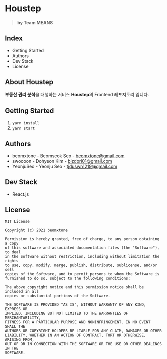 # Houstep
> #### by Team MEANS


## Index

- Getting Started
- Authors
- Dev Stack
- License


## About Houstep

**부동산 권리 분석**을 대행하는 서비스 **Houstep**의 Frontend 레포지토리 입니다.


## Getting Started

1. `yarn install`
2. `yarn start`


## Authors

- beomxtone - Beomseok Seo - [beomxtone@gmail.com](beomxtone@gmail.com)
- swoooon - Dohyeon Kim - [bizdori01@gmail.com](bizdori01@gmail.com)
- YeonjuSeo - Yeonju Seo - [tjduswn1219@gmail.com](tjduswn1219@gmail.com)


## Dev Stack

- React.js


## License

```
MIT License

Copyright (c) 2021 beomxtone

Permission is hereby granted, free of charge, to any person obtaining a copy
of this software and associated documentation files (the "Software"), to deal
in the Software without restriction, including without limitation the rights
to use, copy, modify, merge, publish, distribute, sublicense, and/or sell
copies of the Software, and to permit persons to whom the Software is
furnished to do so, subject to the following conditions:

The above copyright notice and this permission notice shall be included in all
copies or substantial portions of the Software.

THE SOFTWARE IS PROVIDED "AS IS", WITHOUT WARRANTY OF ANY KIND, EXPRESS OR
IMPLIED, INCLUDING BUT NOT LIMITED TO THE WARRANTIES OF MERCHANTABILITY,
FITNESS FOR A PARTICULAR PURPOSE AND NONINFRINGEMENT. IN NO EVENT SHALL THE
AUTHORS OR COPYRIGHT HOLDERS BE LIABLE FOR ANY CLAIM, DAMAGES OR OTHER
LIABILITY, WHETHER IN AN ACTION OF CONTRACT, TORT OR OTHERWISE, ARISING FROM,
OUT OF OR IN CONNECTION WITH THE SOFTWARE OR THE USE OR OTHER DEALINGS IN THE
SOFTWARE.
```
